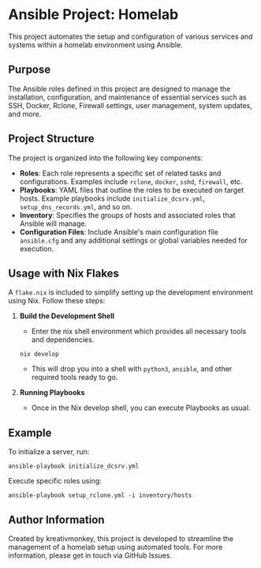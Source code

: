 # Ansible Project: Homelab

This project automates the setup and configuration of various services and systems within a homelab environment using Ansible.

## Purpose

The Ansible roles defined in this project are designed to manage the installation, configuration, and maintenance of essential services such as SSH, Docker, Rclone, Firewall settings, user management, system updates, and more.

## Project Structure

The project is organized into the following key components:

- **Roles**: Each role represents a specific set of related tasks and configurations. Examples include `rclone`, `docker`, `sshd`, `firewall`, etc.
- **Playbooks**: YAML files that outline the roles to be executed on target hosts. Example playbooks include `initialize_dcsrv.yml`, `setup_dns_records.yml`, and so on.
- **Inventory**: Specifies the groups of hosts and associated roles that Ansible will manage.
- **Configuration Files**: Include Ansible's main configuration file `ansible.cfg` and any additional settings or global variables needed for execution.

## Usage with Nix Flakes

A `flake.nix` is included to simplify setting up the development environment using Nix. Follow these steps:

1. **Build the Development Shell**
   - Enter the nix shell environment which provides all necessary tools and dependencies.
   ```shell
   nix develop
   ```
   - This will drop you into a shell with `python3`, `ansible`, and other required tools ready to go.

2. **Running Playbooks**
   - Once in the Nix develop shell, you can execute Playbooks as usual.

## Example

To initialize a server, run:
```shell
ansible-playbook initialize_dcsrv.yml
```

Execute specific roles using:
```shell
ansible-playbook setup_rclone.yml -i inventory/hosts
```

## Author Information

Created by kreativmonkey, this project is developed to streamline the management of a homelab setup using automated tools. For more information, please get in touch via GitHub Issues.


